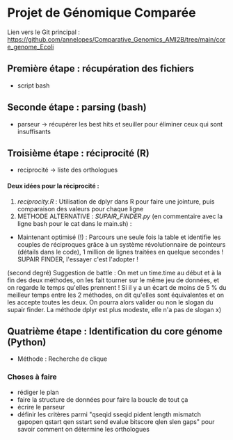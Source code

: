 # Projet de Génomique Comparée
Lien vers le Git principal : https://github.com/annelopes/Comparative_Genomics_AMI2B/tree/main/core_genome_Ecoli

## Première étape : récupération des fichiers
- script bash

## Seconde étape : parsing (bash)
- parseur → récupérer les best hits et seuiller pour éliminer ceux qui sont insuffisants

## Troisième étape : réciprocité (R)
- reciprocité → liste des orthologues

#### Deux idées pour la réciprocité :
1) *reciprocity.R* : Utilisation de dplyr dans R pour faire une jointure, puis comparaison des valeurs pour chaque ligne
2) METHODE ALTERNATIVE : *SUPAIR_FINDER.py* (en commentaire avec la ligne bash pour le cat dans le main.sh) :
- Maintenant optimisé (!) : Parcours une seule fois la table et identifie les couples de réciproques grâce à un système révolutionnaire de pointeurs (détails dans le code), 1 million de lignes traitées en quelque secondes ! SUPAIR FINDER, l'essayer c'est l'adopter !

(second degré) Suggestion de battle : On met un time.time au début et à la fin des deux méthodes, on les fait tourner sur le même jeu de données, et on regarde le temps qu'elles prennent ! Si il y a un écart de moins de 5 % du meilleur temps entre les 2 méthodes, on dit qu'elles sont équivalentes et on les accepte toutes les deux. On pourra alors valider ou non le slogan du supair finder. La méthode dplyr est plus modeste, elle n'a pas de slogan x)

## Quatrième étape : Identification du core génome (Python)
- Méthode : Recherche de clique

### Choses à faire
- rédiger le plan
- faire la structure de données pour faire la boucle de tout ça
- écrire le parseur
- définir les critères parmi "qseqid sseqid pident length mismatch gapopen qstart qen sstart send evalue bitscore qlen slen gaps" pour savoir comment on détermine les orthologues
